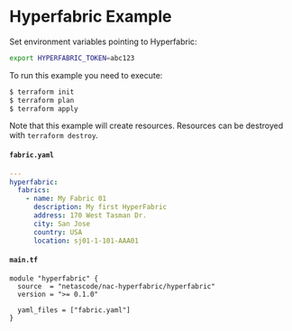 <!-- BEGIN_TF_DOCS -->
# Hyperfabric Example

Set environment variables pointing to Hyperfabric:

```bash
export HYPERFABRIC_TOKEN=abc123
```

To run this example you need to execute:

```bash
$ terraform init
$ terraform plan
$ terraform apply
```

Note that this example will create resources. Resources can be destroyed with `terraform destroy`.

#### `fabric.yaml`

```yaml
---
hyperfabric:
  fabrics:
    - name: My Fabric 01
      description: My first HyperFabric
      address: 170 West Tasman Dr.
      city: San Jose
      country: USA
      location: sj01-1-101-AAA01
```

#### `main.tf`

```hcl
module "hyperfabric" {
  source  = "netascode/nac-hyperfabric/hyperfabric"
  version = ">= 0.1.0"

  yaml_files = ["fabric.yaml"]
}
```
<!-- END_TF_DOCS -->